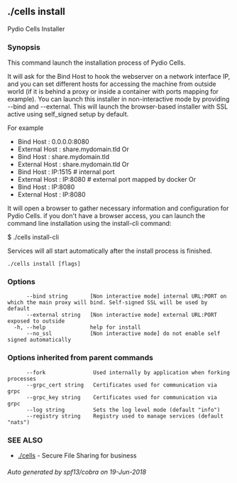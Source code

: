 ## ./cells install

Pydio Cells Installer

### Synopsis

This command launch the installation process of Pydio Cells.

It will ask for the Bind Host to hook the webserver on a network interface IP, and you can set different hosts for accessing
the machine from outside world (if it is behind a proxy or inside a container with ports mapping for example).
You can launch this installer in non-interactive mode by providing --bind and --external. This will launch the browser-based
installer with SSL active using self_signed setup by default.

For example
- Bind Host : 0.0.0.0:8080
- External Host : share.mydomain.tld
Or
- Bind Host : share.mydomain.tld
- External Host : share.mydomain.tld
Or
- Bind Host : IP:1515       # internal port
- External Host : IP:8080   # external port mapped by docker
Or
- Bind Host : IP:8080
- External Host : IP:8080

It will open a browser to gather necessary information and configuration for Pydio Cells. if you don't have a browser access,
you can launch the command line installation using the install-cli command:

$ ./cells install-cli

Services will all start automatically after the install process is finished.
	

```
./cells install [flags]
```

### Options

```
      --bind string       [Non interactive mode] internal URL:PORT on which the main proxy will bind. Self-signed SSL will be used by default
      --external string   [Non interactive mode] external URL:PORT exposed to outside
  -h, --help              help for install
      --no_ssl            [Non interactive mode] do not enable self signed automatically
```

### Options inherited from parent commands

```
      --fork               Used internally by application when forking processes
      --grpc_cert string   Certificates used for communication via grpc
      --grpc_key string    Certificates used for communication via grpc
      --log string         Sets the log level mode (default "info")
      --registry string    Registry used to manage services (default "nats")
```

### SEE ALSO

* [./cells](./cells.md)	 - Secure File Sharing for business

###### Auto generated by spf13/cobra on 19-Jun-2018
